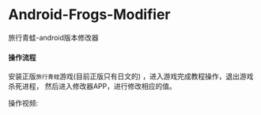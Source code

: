 # Android-Frogs-Modifier
旅行青蛙-android版本修改器

#### 
#### 操作流程

安装正版`旅行青蛙`游戏(目前正版只有日文的) ，进入游戏完成教程操作，退出游戏杀死进程， 然后进入修改器APP，进行修改相应的值。

操作视频: 

